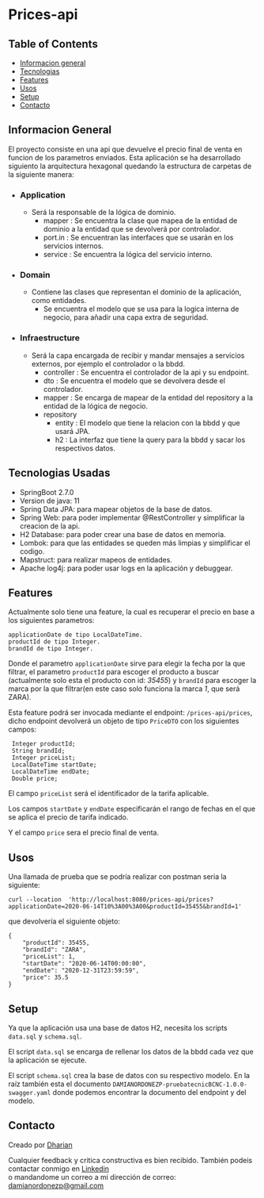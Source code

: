# Prices-api

## Table of Contents
* [Informacion general](#Informacion-General)
* [Tecnologias](#Tecnologias-Usadas)
* [Features](#features)
* [Usos](#usos)
* [Setup](#setup)
* [Contacto](#contacto)



## Informacion General
El proyecto consiste en una api que devuelve el precio final de venta en funcion de los parametros enviados.
Esta aplicación se ha desarrollado siguiento la arquitectura hexagonal quedando la estructura de carpetas de la siguiente
manera:  
- ### Application
  - Será la responsable de la lógica de dominio.
    - mapper : Se encuentra la clase que mapea de la entidad de dominio a la entidad que se devolverá por controlador.
    - port.in : Se encuentran las interfaces que se usarán en los servicios internos.
    - service : Se encuentra la lógica del servicio interno. 
- ### Domain
  - Contiene las clases que representan el dominio de la aplicación, como entidades.
    - Se encuentra el modelo que se usa para la logica interna de negocio, para añadir una capa extra de seguridad.
- ### Infraestructure
  - Será la capa encargada de recibir y mandar mensajes a servicios externos, por ejemplo el controlador o la bbdd.
    -  controller : Se encuentra el controlador de la api y su endpoint.
    -  dto : Se encuentra el modelo que se devolvera desde el controlador.
    -  mapper : Se encarga de mapear de la entidad del repository a la entidad de la lógica de negocio.
    -  repository  
       - entity : El modelo que tiene la relacion con la bbdd y que usará JPA.
       - h2 : La interfaz que tiene la query para la bbdd y sacar los respectivos datos.
   
 
## Tecnologias Usadas
- SpringBoot 2.7.0
- Version de java: 11
- Spring Data JPA: para mapear objetos de la base de datos.
- Spring Web: para poder implementar @RestController y simplificar la creacion de la api.
- H2 Database: para poder crear una base de datos en memoria.
- Lombok: para que las entidades se queden más limpias y simplificar el codigo.
- Mapstruct: para realizar mapeos de entidades.
- Apache log4j: para poder usar logs en la aplicación y debuggear.


## Features
Actualmente solo tiene una feature, la cual es recuperar el precio en base a los siguientes parametros: 
```
applicationDate de tipo LocalDateTime.
productId de tipo Integer.
brandId de tipo Integer.
```
Donde el parametro `applicationDate` sirve para elegir la fecha por la que filtrar, el parametro `productId`
para escoger el producto a buscar (actualmente solo esta el producto con id: *35455*) y `brandId` para escoger la 
marca por la que filtrar(en este caso solo funciona la marca *1*, que será ZARA).

Esta feature podrá ser invocada mediante el endpoint: `/prices-api/prices`, 
dicho endpoint devolverá un objeto de tipo `PriceDTO` con los siguientes campos:
```
 Integer productId;
 String brandId;
 Integer priceList;
 LocalDateTime startDate;
 LocalDateTime endDate;
 Double price;
 ```
El campo `priceList` será el identificador de la tarifa aplicable.  

Los campos `startDate` y `endDate` especificarán el rango de fechas en el que se aplica el precio de tarifa indicado.  

Y el campo `price` sera el precio final de venta.

## Usos
 Una llamada de prueba que se podría realizar con postman seria la siguiente:  

``curl --location 
'http://localhost:8080/prices-api/prices?applicationDate=2020-06-14T10%3A00%3A00&productId=35455&brandId=1'``  

que devolvería el siguiente objeto: 
```
{
    "productId": 35455,
    "brandId": "ZARA",
    "priceList": 1,
    "startDate": "2020-06-14T00:00:00",
    "endDate": "2020-12-31T23:59:59",
    "price": 35.5
}
```

## Setup
Ya que la aplicación usa una base de datos H2, necesita los scripts `data.sql` y `schema.sql`.  

El script `data.sql` se encarga de rellenar los datos de la bbdd cada vez que la aplicación se ejecute.  

El script `schema.sql` crea la base de datos con su respectivo modelo. 
En la raíz también esta el documento `DAMIANORDONEZP-pruebatecnicBCNC-1.0.0-swagger.yaml` donde podemos encontrar
la documento del endpoint y del modelo.

## Contacto
Creado por [Dharian](https://github.com/daordonep/)  

Cualquier feedback y critica constructiva es bien recibido.
También podeis contactar conmigo en [Linkedin](https://www.linkedin.com/in/damianordonezp/)  
o mandandome un correo a mi dirección de correo: damianordonezp@gmail.com
